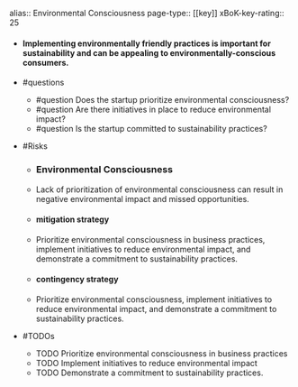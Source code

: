 alias:: Environmental Consciousness
page-type:: [[key]]
xBoK-key-rating:: 25
- #### Implementing environmentally friendly practices is important for sustainability and can be appealing to environmentally-conscious consumers.
- #questions
  - #question Does the startup prioritize environmental consciousness?
  - #question Are there initiatives in place to reduce environmental impact?
  - #question Is the startup committed to sustainability practices?
- #Risks

  - ### Environmental Consciousness
  - Lack of prioritization of environmental consciousness can result in negative environmental impact and missed opportunities.
  - #### mitigation strategy
  - Prioritize environmental consciousness in business practices, implement initiatives to reduce environmental impact, and demonstrate a commitment to sustainability practices.
  - #### contingency strategy
  - Prioritize environmental consciousness, implement initiatives to reduce environmental impact, and demonstrate a commitment to sustainability practices.
- #TODOs
  - TODO Prioritize environmental consciousness in business practices
  - TODO  Implement initiatives to reduce environmental impact
  - TODO  Demonstrate a commitment to sustainability practices.


